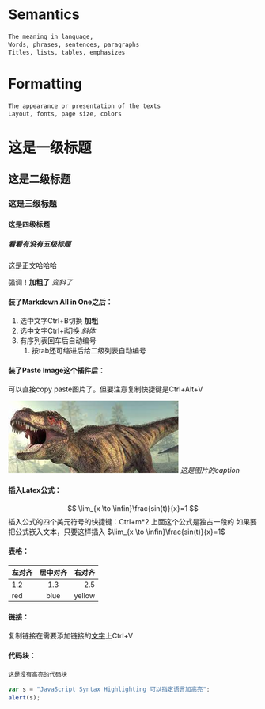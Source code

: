# Semantics
    The meaning in language,
    Words, phrases, sentences, paragraphs
    Titles, lists, tables, emphasizes

# Formatting
    The appearance or presentation of the texts
    Layout, fonts, page size, colors


# 这是一级标题
## 这是二级标题
### 这是三级标题
#### 这是四级标题
##### 看看有没有五级标题
这是正文哈哈哈

强调！**加粗了** *变斜了*

#### 装了Markdown All in One之后：
1. 选中文字Ctrl+B切换 **加粗**
2. 选中文字Ctrl+i切换 *斜体*
3. 有序列表回车后自动编号
   1. 按tab还可缩进后给二级列表自动编号

#### 装了Paste Image这个插件后：
可以直接copy paste图片了。但要注意复制快捷键是Ctrl+Alt+V

![](2022-11-06-15-55-05.png)
*这是图片的caption*

#### 插入Latex公式：
$$
\lim_{x \to \infin}\frac{sin(t)}{x}=1
$$
插入公式的四个美元符号的快捷键：Ctrl+m*2
上面这个公式是独占一段的
如果要把公式嵌入文本，只要这样插入 $\lim_{x \to \infin}\frac{sin(t)}{x}=1$

#### 表格：
| 左对齐 | 居中对齐 | 右对齐 |
| :----- | :------: | -----: |
| 1.2    |   1.3    |    2.5 |
| red    |   blue   | yellow |

#### 链接：
复制链接在需要添加链接的[文字](http://bjmcreative.com.au/)上Ctrl+V

#### 代码块：
```
这是没有高亮的代码块
```

```javascript
var s = "JavaScript Syntax Highlighting 可以指定语言加高亮";
alert(s);
```


